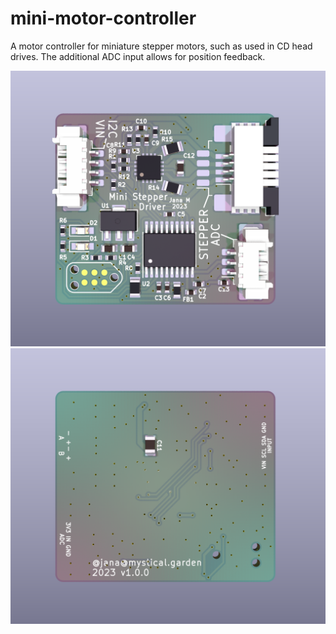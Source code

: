 # mini-motor-controller

A motor controller for miniature stepper motors, such as used in CD head drives. The additional ADC input allows for position feedback.

![](f.png)
![](b.png)

